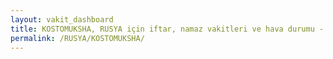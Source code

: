 ```yaml
---
layout: vakit_dashboard
title: KOSTOMUKSHA, RUSYA için iftar, namaz vakitleri ve hava durumu - ilçe/eyalet seç
permalink: /RUSYA/KOSTOMUKSHA/
---
```


<script type="text/javascript">
  var GLOBAL_COUNTRY = 'RUSYA';
  var GLOBAL_CITY = 'KOSTOMUKSHA';
  var GLOBAL_STATE = '';
  var lat = 72;
  var lon = 21;
</script>

